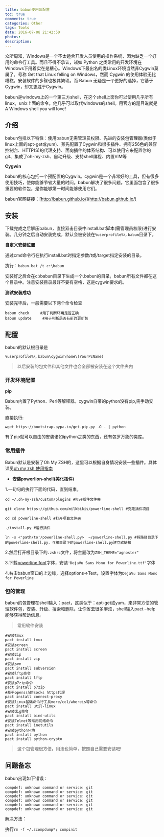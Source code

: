 ```yaml
---
title: babun使用及配置
toc: true
comments: true
categories: Other
tags: Tools
date: 2016-07-08 21:42:50
photos:
description:
---
```

众所周知，Windows是一个不太适合开发人员使用的操作系统，因为缺乏一个好用的命令行工具。而且不得不承认，诸如 Python 之类常用的开发环境在Windows下用着实在是糟心。Windows下最出名的类Linux环境当然非Cygwin莫属了，号称 Get that Linux felling on Windows，然而 Cygwin 的使用体验无比糟糕，安装软件的步骤也极其繁琐。而 Babun 无疑是一个更好的选择，它基于Cygwin，却又更胜于Cygwin。

babun是windows上的一个第三方shell，在这个shell上面你可以使用几乎所有linux，unix上面的命令，他几乎可以取代windows的shell。用官方的题目说就是A Windows shell you will love!
<!--more-->

## 介绍

babun包括以下特性：使用babun无需管理员权限、先进的安装包管理器(类似于linux上面的apt-get或yum)、预先配置了Cygwin和很多插件、拥有256色的兼容控制台、HTTP(S)的代理支持、面向插件的体系结构、可以使用它来配置你的git、集成了oh-my-zsh、自动升级、支持shell编程、内置VIM等

**Cygwin**

babun的核心包括一个预配置的Cygwin。cygwin是一个非常好的工具，但有很多使用技巧，使你能够节省大量的时间。babun解决了很多问题，它里面包含了很多重要的软件包，是你能够第一时间能够使用它们。

babun官网链接：[http://babun.github.io/](http://babun.github.io/)

## 安装

下载完成之后解压babun，直接双击目录中install.bat脚本(需管理员权限)进行安装。几分钟之后自动安装完成，默认会被安装在`%userprofile%\.babun`目录下。

**自定义安装位置**

通过cmd命令行在执行install.bat时指定参数/t或/target指定安装的目录。

执行：`babun.bat /t c:\babun`

安装好之后会在c:\babun目录下生成一个.babun的目录，babun所有文件都在这个目录中。注意安装目录最好不要有空格，这是cygwin要求的。

**测试安装成功**

安装完毕后，一般需要以下两个命令检查

```shell
babun check     #用于判断环境是否正确
babun update     #用于判断是否有新的更新包
```

## 配置

babun的默认根目录是

```
%userprofile%\.babun\cygwin\home\(YourPcName) 
```

>以后安装的包文件和其他文件也会全部被安装在这个文件夹内

### 开发环境配置

**pip**

Babun内置了Python、Perl等解释器。cygwin自带的python没有pip,需手动安装。

直接执行:

```shell
wget https://bootstrap.pypa.io/get-pip.py -O - | python
```

有了pip就可以自由的安装诸如ipython之类的东西，还有包罗万象的类库。

### 常用插件

Babun默认是安装了Oh My ZSH的，这里可以根据自身情况安装一些插件。具体详见[oh my zsh 使用指南](http://lion1ou.win/2016/07/09/)

* **安装powerlion-shell(美化插件)**

1.一句句的执行下面的代码，直到结束。

```shell
cd ~/.oh-my-zsh/custom/plugins #打开插件文件夹

git clone https://github.com/milkbikis/powerline-shell #克隆插件项目

cd cd powerline-shell #打开项目文件夹

./install.py #运行插件

ln -s <'path/to'/powerline-shell.py>  ~/powerline-shell.py #将路径目录下的powerline-shell.py，与根目录下的powerline-shell.py建立软链接

```

2.然后打开根目录下的`.zshrc`文件，将主题改为`ZSH_THEME="agnoster"`

3.下载[powerline font](https://github.com/powerline/fonts)字体，安装`'DejaVu Sans Mono for Powerline.ttf'`字体

4.右击babun窗口的上边缘，选择options=>Text，设置字体为`DejaVu Sans Mono for Powerline`


### 包的管理

babun的包管理在shell输入：pact，这类似于：apt-get或yum，来非常方便的管理软件包，安装、升级、搜索和删除，让你省去很多麻烦，shell输入pact –help能够获得帮助信息。

>常用软件安装

```shell
#安装tmux
pact install tmux        
#安装screen
pact install screen
#安装zip
pact install zip
#安装svn
pact install subversion
#安装lftp命令
pact install lftp
#安装p7zip命令
pact install p7zip
#基于openssh的socks https代理
pact install connect-proxy
#安装linux基础命令行工具more/col/whereis等命令
pact install util-linux    
#安装dig命令
pact install bind-utils
#安装Telnet等常用网络命令
pact install inetutils  
#安装python环境
pact install python        
pact install python-crypto
```

>这个包管理很方便，用法也简单，按照自己需要安装吧!


## 问题备忘

babun出现如下错误：
```shell
compdef: unknown command or service: git
compdef: unknown command or service: git
compdef: unknown command or service: git
compdef: unknown command or service: git
compdef: unknown command or service: git
compdef: unknown command or service: git
```
解决方法：

执行`rm -f ~/.zcompdump*; compinit`





